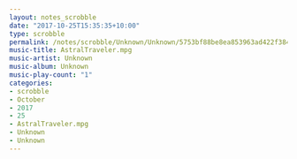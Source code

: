 ```yaml
---
layout: notes_scrobble
date: "2017-10-25T15:35:35+10:00"
type: scrobble
permalink: /notes/scrobble/Unknown/Unknown/5753bf88be8ea853963ad422f384eb66222bd66c.html
music-title: AstralTraveler.mpg
music-artist: Unknown
music-album: Unknown
music-play-count: "1"
categories:
- scrobble
- October
- 2017
- 25
- AstralTraveler.mpg
- Unknown
- Unknown
---
```

